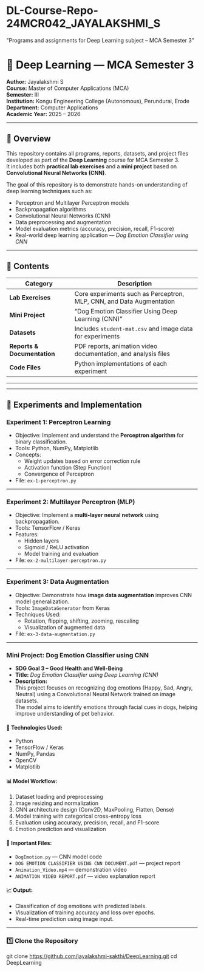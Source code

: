 # DL-Course-Repo-24MCR042_JAYALAKSHMI_S
"Programs and assignments for Deep Learning subject – MCA Semester 3”

# 🧠 Deep Learning — MCA Semester 3

**Author:** Jayalakshmi S  
**Course:** Master of Computer Applications (MCA)  
**Semester:** III  
**Institution:** Kongu Engineering College (Autonomous), Perundurai, Erode  
**Department:** Computer Applications  
**Academic Year:** 2025 – 2026  

---

## 🌟 Overview

This repository contains all programs, reports, datasets, and project files developed as part of the **Deep Learning** course for MCA Semester 3.  
It includes both **practical lab exercises** and a **mini project** based on **Convolutional Neural Networks (CNN)**.

The goal of this repository is to demonstrate hands-on understanding of deep learning techniques such as:
- Perceptron and Multilayer Perceptron models  
- Backpropagation algorithms  
- Convolutional Neural Networks (CNN)  
- Data preprocessing and augmentation  
- Model evaluation metrics (accuracy, precision, recall, F1-score)  
- Real-world deep learning application — *Dog Emotion Classifier using CNN*  

---

## 🧩 Contents

| Category | Description |
|-----------|--------------|
| **Lab Exercises** | Core experiments such as Perceptron, MLP, CNN, and Data Augmentation |
| **Mini Project** | “Dog Emotion Classifier Using Deep Learning (CNN)” |
| **Datasets** | Includes `student-mat.csv` and image data for experiments |
| **Reports & Documentation** | PDF reports, animation video documentation, and analysis files |
| **Code Files** | Python implementations of each experiment |

---



---

## 🔬 Experiments and Implementation

### **Experiment 1: Perceptron Learning**
- Objective: Implement and understand the **Perceptron algorithm** for binary classification.  
- Tools: Python, NumPy, Matplotlib  
- Concepts:
  - Weight updates based on error correction rule  
  - Activation function (Step Function)  
  - Convergence of Perceptron  
- File: `ex-1-perceptron.py`

---

### **Experiment 2: Multilayer Perceptron (MLP)**
- Objective: Implement a **multi-layer neural network** using backpropagation.  
- Tools: TensorFlow / Keras  
- Features:
  - Hidden layers  
  - Sigmoid / ReLU activation  
  - Model training and evaluation  
- File: `ex-2-multilayer-perceptron.py`

---

### **Experiment 3: Data Augmentation**
- Objective: Demonstrate how **image data augmentation** improves CNN model generalization.  
- Tools: `ImageDataGenerator` from Keras  
- Techniques Used:
  - Rotation, flipping, shifting, zooming, rescaling  
  - Visualization of augmented data  
- File: `ex-3-data-augmentation.py`

---

### **Mini Project: Dog Emotion Classifier using CNN**
- **SDG Goal 3 – Good Health and Well-Being**
- **Title:** *Dog Emotion Classifier using Deep Learning (CNN)*  
- **Description:**  
  This project focuses on recognizing dog emotions (Happy, Sad, Angry, Neutral) using a Convolutional Neural Network trained on image datasets.  
  The model aims to identify emotions through facial cues in dogs, helping improve understanding of pet behavior.

#### 🔧 Technologies Used:
- Python  
- TensorFlow / Keras  
- NumPy, Pandas  
- OpenCV  
- Matplotlib  

#### 📊 Model Workflow:
1. Dataset loading and preprocessing  
2. Image resizing and normalization  
3. CNN architecture design (Conv2D, MaxPooling, Flatten, Dense)  
4. Model training with categorical cross-entropy loss  
5. Evaluation using accuracy, precision, recall, and F1-score  
6. Emotion prediction and visualization  

#### 📁 Important Files:
- `DogEmotion.py` — CNN model code  
- `DOG EMOTION CLASSIFIER USING CNN DOCUMENT.pdf` — project report  
- `Animation_Video.mp4` — demonstration video  
- `ANIMATION VIDEO REPORT.pdf` — video explanation report  

#### 📈 Output:
- Classification of dog emotions with predicted labels.  
- Visualization of training accuracy and loss over epochs.  
- Real-time prediction using image input.

---


### 1️⃣ Clone the Repository

git clone https://github.com/jayalakshmi-sakthi/DeepLearning.git
cd DeepLearning



